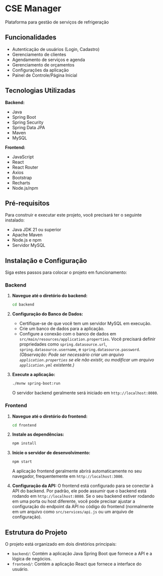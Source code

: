 # CSE Manager

Plataforma para gestão de serviços de refrigeração

## Funcionalidades

*   Autenticação de usuários (Login, Cadastro)
*   Gerenciamento de clientes
*   Agendamento de serviços e agenda
*   Gerenciamento de orçamentos
*   Configurações da aplicação
*   Painel de Controle/Página Inicial

## Tecnologias Utilizadas

**Backend:**
*   Java
*   Spring Boot
*   Spring Security
*   Spring Data JPA
*   Maven
*   MySQL

**Frontend:**
*   JavaScript
*   React
*   React Router
*   Axios
*   Bootstrap
*   Recharts
*   Node.js/npm

## Pré-requisitos

Para construir e executar este projeto, você precisará ter o seguinte instalado:

*   Java JDK 21 ou superior
*   Apache Maven
*   Node.js e npm
*   Servidor MySQL

## Instalação e Configuração

Siga estes passos para colocar o projeto em funcionamento:

### Backend

1.  **Navegue até o diretório do backend:**
    ```bash
    cd backend
    ```
2.  **Configuração do Banco de Dados:**
    *   Certifique-se de que você tem um servidor MySQL em execução.
    *   Crie um banco de dados para a aplicação.
    *   Configure a conexão com o banco de dados em `src/main/resources/application.properties`. Você precisará definir propriedades como `spring.datasource.url`, `spring.datasource.username`, e `spring.datasource.password`.
    *(Observação: Pode ser necessário criar um arquivo `application.properties` se ele não existir, ou modificar um arquivo `application.yml` existente.)*

3.  **Execute a aplicação:**
    ```bash
    ./mvnw spring-boot:run
    ```
    O servidor backend geralmente será iniciado em `http://localhost:8080`.

### Frontend

1.  **Navegue até o diretório do frontend:**
    ```bash
    cd frontend
    ```
2.  **Instale as dependências:**
    ```bash
    npm install
    ```
3.  **Inicie o servidor de desenvolvimento:**
    ```bash
    npm start
    ```
    A aplicação frontend geralmente abrirá automaticamente no seu navegador, frequentemente em `http://localhost:3000`.

4.  **Configuração da API:**
    O frontend está configurado para se conectar à API do backend. Por padrão, ele pode assumir que o backend está rodando em `http://localhost:8080`. Se o seu backend estiver rodando em uma porta ou host diferente, você pode precisar ajustar a configuração do endpoint da API no código do frontend (normalmente em um arquivo como `src/services/api.js` ou um arquivo de configuração).

## Estrutura do Projeto

O projeto está organizado em dois diretórios principais:

*   `backend/`: Contém a aplicação Java Spring Boot que fornece a API e a lógica de negócios.
*   `frontend/`: Contém a aplicação React que fornece a interface do usuário.
